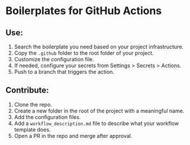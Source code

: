 # Boilerplates for GitHub Actions

## Use:

1. Search the boilerplate you need based on your project infrastructure.
2. Copy the `.github` folder to the root folder of your project.
3. Customize the configuration file.
4. If needed, configure your secrets from Settings > Secrets > Actions.
5. Push to a branch that triggers the action.

## Contribute:

1. Clone the repo.
2. Create a new folder in the root of the project with a meaningful name.
3. Add the configuration files.
4. Add a `workflow_description.md` file to describe what your workflow template does.
5. Open a PR in the repo and merge after approval.
